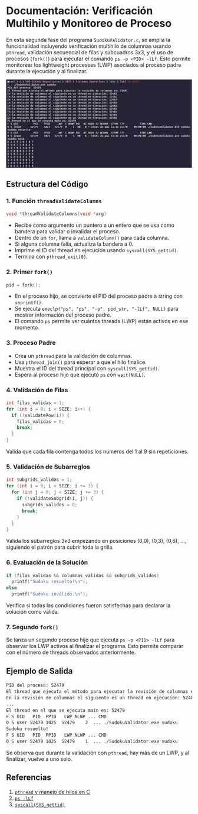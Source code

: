 # Documentación: Verificación Multihilo y Monitoreo de Proceso

En esta segunda fase del programa `SudokuValidator.c`, se amplía la funcionalidad incluyendo verificación multihilo de columnas usando `pthread`, validación secuencial de filas y subcuadros 3x3, y el uso de procesos (`fork()`) para ejecutar el comando `ps -p <PID> -lLf`. Esto permite monitorear los lightweight processes (LWP) asociados al proceso padre durante la ejecución y al finalizar.

![Resultado](../images/validar_sudoku.png "Resultado")

## Estructura del Código

### 1. Función `threadValidateColumns`

```c
void *threadValidateColumns(void *arg)
```

- Recibe como argumento un puntero a un entero que se usa como bandera para validar o invalidar el proceso.
- Dentro de un `for`, llama a `validateColumn()` para cada columna.
- Si alguna columna falla, actualiza la bandera a 0.
- Imprime el ID del thread en ejecución usando `syscall(SYS_gettid)`.
- Termina con `pthread_exit(0)`.

### 2. Primer `fork()`

```c
pid = fork();
```

- En el proceso hijo, se convierte el PID del proceso padre a string con `snprintf()`.
- Se ejecuta `execlp("ps", "ps", "-p", pid_str, "-lLf", NULL)` para mostrar información del proceso padre.
- El comando `ps` permite ver cuántos threads (LWP) están activos en ese momento.

### 3. Proceso Padre

- Crea un `pthread` para la validación de columnas.
- Usa `pthread_join()` para esperar a que el hilo finalice.
- Muestra el ID del thread principal con `syscall(SYS_gettid)`.
- Espera al proceso hijo que ejecutó `ps` con `wait(NULL)`.

### 4. Validación de Filas

```c
int filas_validas = 1;
for (int i = 0; i < SIZE; i++) {
  if (!validateRow(i)) {
    filas_validas = 0;
    break;
  }
}
```

Valida que cada fila contenga todos los números del 1 al 9 sin repeticiones.

### 5. Validación de Subarreglos

```c
int subgrids_validos = 1;
for (int i = 0; i < SIZE; i += 3) {
  for (int j = 0; j < SIZE; j += 3) {
    if (!validateSubgrid(i, j)) {
      subgrids_validos = 0;
      break;
    }
  }
}
```

Valida los subarreglos 3x3 empezando en posiciones (0,0), (0,3), (0,6), ..., siguiendo el patrón para cubrir toda la grilla.

### 6. Evaluación de la Solución

```c
if (filas_validas && columnas_validas && subgrids_validos)
  printf("Sudoku resuelto!\n");
else
  printf("Sudoku inválido.\n");
```

Verifica si todas las condiciones fueron satisfechas para declarar la solución como válida.

### 7. Segundo `fork()`

Se lanza un segundo proceso hijo que ejecuta `ps -p <PID> -lLf` para observar los LWP activos al finalizar el programa. Esto permite comparar con el número de threads observados anteriormente.

## Ejemplo de Salida

```bash
PID del proceso: 52479
El thread que ejecuta el método para ejecutar la revisión de columnas es: 52481
En la revisión de columnas el siguiente es un thread en ejecución: 52481
...
El thread en el que se ejecuta main es: 52479
F S UID   PID  PPID   LWP NLWP ... CMD
0 S user 52479 1025  52479    2  ... ./SudokuValidator.exe sudoku
Sudoku resuelto!
F S UID   PID  PPID   LWP NLWP ... CMD
0 S user 52479 1025  52479    1  ... ./SudokuValidator.exe sudoku
```

Se observa que durante la validación con `pthread`, hay más de un LWP, y al finalizar, vuelve a uno solo.

## Referencias

1. [`pthread` y manejo de hilos en C](https://man7.org/linux/man-pages/man3/pthread_create.3.html)  
2. [`ps -lLf`](https://man7.org/linux/man-pages/man1/ps.1.html)  
3. [`syscall(SYS_gettid)`](https://man7.org/linux/man-pages/man2/gettid.2.html)
